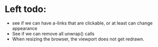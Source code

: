 # Left todo:

- see if we can have a-links that are clickable, or at least can change appearance
- See if we can remove all unwrap() calls
- When resizing the browser, the viewport does not get redrawn.

